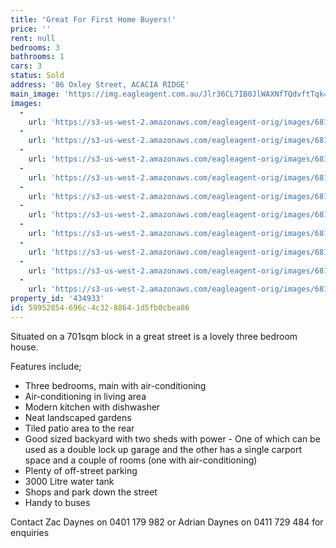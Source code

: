 ```yaml
---
title: 'Great For First Home Buyers!'
price: ''
rent: null
bedrooms: 3
bathrooms: 1
cars: 3
status: Sold
address: '86 Oxley Street, ACACIA RIDGE'
main_image: 'https://img.eagleagent.com.au/Jlr36CL7IB0JlWAXNfTQdvftTqk=/1280x854/smart/https://s3-us-west-2.amazonaws.com/eagleagent-orig/images/6819118/105286361-image-M.jpg'
images:
  -
    url: 'https://s3-us-west-2.amazonaws.com/eagleagent-orig/images/6819127/105286361-image-I.jpg'
  -
    url: 'https://s3-us-west-2.amazonaws.com/eagleagent-orig/images/6819126/105286361-image-H.jpg'
  -
    url: 'https://s3-us-west-2.amazonaws.com/eagleagent-orig/images/6819125/105286361-image-G.jpg'
  -
    url: 'https://s3-us-west-2.amazonaws.com/eagleagent-orig/images/6819124/105286361-image-F.jpg'
  -
    url: 'https://s3-us-west-2.amazonaws.com/eagleagent-orig/images/6819123/105286361-image-E.jpg'
  -
    url: 'https://s3-us-west-2.amazonaws.com/eagleagent-orig/images/6819122/105286361-image-D.jpg'
  -
    url: 'https://s3-us-west-2.amazonaws.com/eagleagent-orig/images/6819121/105286361-image-C.jpg'
  -
    url: 'https://s3-us-west-2.amazonaws.com/eagleagent-orig/images/6819120/105286361-image-B.jpg'
  -
    url: 'https://s3-us-west-2.amazonaws.com/eagleagent-orig/images/6819119/105286361-image-A.jpg'
  -
    url: 'https://s3-us-west-2.amazonaws.com/eagleagent-orig/images/6819118/105286361-image-M.jpg'
property_id: '434933'
id: 59952854-696c-4c32-8864-1d5fb0cbea86
---
```

Situated on a 701sqm block in a great street is a lovely three bedroom house.

Features include;
*  Three bedrooms, main with air-conditioning
*  Air-conditioning in living area
*  Modern kitchen with dishwasher
*  Neat landscaped gardens
*  Tiled patio area to the rear
*  Good sized backyard with two sheds with power - One of which can be used as a double lock up garage and the other has a single carport space and a couple of rooms (one with air-conditioning)
*  Plenty of off-street parking
*  3000 Litre water tank
*  Shops and park down the street
*  Handy to buses

Contact Zac Daynes on 0401 179 982 or Adrian Daynes on 0411 729 484 for enquiries